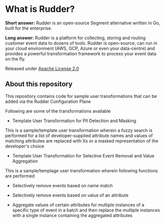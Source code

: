 # What is Rudder?

**Short answer:** 
Rudder is an open-source Segment alternative written in Go, built for the enterprise.

**Long answer:** 
Rudder is a platform for collecting, storing and routing customer event data to dozens of tools. Rudder is open-source, can run in your cloud environment (AWS, GCP, Azure or even your data-centre) and provides a powerful transformation framework to process your event data on the fly.

Released under [Apache License 2.0](https://www.apache.org/licenses/LICENSE-2.0)

## About this repository

This repository contains code for sample user transformations that can be added via the Rudder Configuration Plane

Following are some of the transformations available

* Template User Transformation for PII Detection and Masking

This is a sample/template user transformation wherein a fuzzy search is performed for a list of developer-supplied attribute names
and values of matching attributes are replaced with Xs or a masked representation of the developer's choice

* Template User Transformation for Selective Event Removal and Value Aggregation

This is a sample/templage user transformation wherein following functions are performed

* 	Selectively remove events based on name match

* 	Selectively remove events based on value of an attribute

* 	Aggregate values of certain attributes for multiple instances of a specific type of event in a batch and then replace
	the multiple instances with a single instance containing the aggregated attributes


